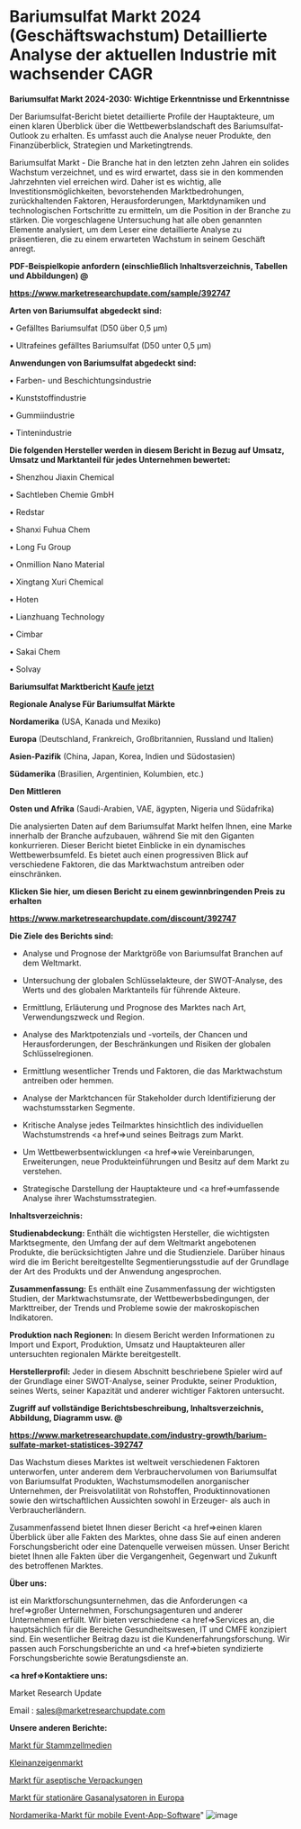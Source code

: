# Bariumsulfat Markt 2024 (Geschäftswachstum) Detaillierte Analyse der aktuellen Industrie mit wachsender CAGR

<strong>Bariumsulfat Markt 2024-2030: Wichtige Erkenntnisse und Erkenntnisse</strong>

Der Bariumsulfat-Bericht bietet detaillierte Profile der Hauptakteure, um einen klaren Überblick über die Wettbewerbslandschaft des Bariumsulfat-Outlook zu erhalten. Es umfasst auch die Analyse neuer Produkte, den Finanzüberblick, Strategien und Marketingtrends.

Bariumsulfat Markt - Die Branche hat in den letzten zehn Jahren ein solides Wachstum verzeichnet, und es wird erwartet, dass sie in den kommenden Jahrzehnten viel erreichen wird. Daher ist es wichtig, alle Investitionsmöglichkeiten, bevorstehenden Marktbedrohungen, zurückhaltenden Faktoren, Herausforderungen, Marktdynamiken und technologischen Fortschritte zu ermitteln, um die Position in der Branche zu stärken. Die vorgeschlagene Untersuchung hat alle oben genannten Elemente analysiert, um dem Leser eine detaillierte Analyse zu präsentieren, die zu einem erwarteten Wachstum in seinem Geschäft anregt.



<strong><b>PDF-Beispielkopie anfordern (einschließlich Inhaltsverzeichnis, Tabellen und Abbildungen) @ </b></strong>

<strong><a href=https://www.marketresearchupdate.com/sample/392747>

<strong>https://www.marketresearchupdate.com/sample/392747</u></a></strong></strong>



<strong>Arten von Bariumsulfat abgedeckt sind:</strong>

• Gefälltes Bariumsulfat (D50 über 0,5 µm)

• Ultrafeines gefälltes Bariumsulfat (D50 unter 0,5 µm)



<strong>Anwendungen von Bariumsulfat abgedeckt sind:</strong>

• Farben- und Beschichtungsindustrie

• Kunststoffindustrie

• Gummiindustrie

• Tintenindustrie



<strong>Die folgenden Hersteller werden in diesem Bericht in Bezug auf Umsatz, Umsatz und Marktanteil für jedes Unternehmen bewertet:</strong>

• Shenzhou Jiaxin Chemical

• Sachtleben Chemie GmbH

• Redstar

• Shanxi Fuhua Chem

• Long Fu Group

• Onmillion Nano Material

• Xingtang Xuri Chemical

• Hoten

• Lianzhuang Technology

• Cimbar

• Sakai Chem

• Solvay



<strong>Bariumsulfat Marktbericht <a href=https://www.marketresearchupdate.com/buynow/392747>Kaufe jetzt</a></strong>



<strong>Regionale Analyse Für Bariumsulfat Märkte</strong>



<strong>Nordamerika</strong> (USA, Kanada und Mexiko)



<strong>Europa</strong> (Deutschland, Frankreich, Großbritannien, Russland und Italien)



<strong>Asien-Pazifik</strong> (China, Japan, Korea, Indien und Südostasien)



<strong>Südamerika</strong> (Brasilien, Argentinien, Kolumbien, etc.)



<strong>Den Mittleren</strong> 

<strong>Osten und Afrika</strong> (Saudi-Arabien, VAE, ägypten, Nigeria und Südafrika)

Die analysierten Daten auf dem Bariumsulfat Markt helfen Ihnen, eine Marke innerhalb der Branche aufzubauen, während Sie mit den Giganten konkurrieren. Dieser Bericht bietet Einblicke in ein dynamisches Wettbewerbsumfeld. Es bietet auch einen progressiven Blick auf verschiedene Faktoren, die das Marktwachstum antreiben oder einschränken.



<strong>Klicken Sie hier, um diesen Bericht zu einem gewinnbringenden Preis zu erhalten
</strong>

<strong><a href=https://www.marketresearchupdate.com/discount/392747>https://www.marketresearchupdate.com/discount/392747</b></u></strong></a>



<strong>Die Ziele des Berichts sind:</strong>

- Analyse und Prognose der Marktgröße von Bariumsulfat Branchen auf dem Weltmarkt.

- Untersuchung der globalen Schlüsselakteure, der SWOT-Analyse, des Werts und des globalen Marktanteils für führende Akteure.

- Ermittlung, Erläuterung und Prognose des Marktes nach Art, Verwendungszweck und Region.

- Analyse des Marktpotenzials und -vorteils, der Chancen und Herausforderungen, der Beschränkungen und Risiken der globalen Schlüsselregionen.

- Ermittlung wesentlicher Trends und Faktoren, die das Marktwachstum antreiben oder hemmen.

- Analyse der Marktchancen für Stakeholder durch Identifizierung der wachstumsstarken Segmente.

- Kritische Analyse jedes Teilmarktes hinsichtlich des individuellen Wachstumstrends <a href=>und</a> seines Beitrags zum Markt.

- Um Wettbewerbsentwicklungen <a href=>wie</a> Vereinbarungen, Erweiterungen, neue Produkteinführungen und Besitz auf dem Markt zu verstehen.

- Strategische Darstellung der Hauptakteure und <a href=>umfas</a>sende Analyse ihrer Wachstumsstrategien.



<strong>Inhaltsverzeichnis:</strong>



<strong>Studienabdeckung:</strong> Enthält die wichtigsten Hersteller, die wichtigsten Marktsegmente, den Umfang der auf dem Weltmarkt angebotenen Produkte, die berücksichtigten Jahre und die Studienziele. Darüber hinaus wird die im Bericht bereitgestellte Segmentierungsstudie auf der Grundlage der Art des Produkts und der Anwendung angesprochen.



<strong>Zusammenfassung:</strong> Es enthält eine Zusammenfassung der wichtigsten Studien, der Marktwachstumsrate, der Wettbewerbsbedingungen, der Markttreiber, der Trends und Probleme sowie der makroskopischen Indikatoren.



<strong>Produktion nach Regionen:</strong> In diesem Bericht werden Informationen zu Import und Export, Produktion, Umsatz und Hauptakteuren aller untersuchten regionalen Märkte bereitgestellt.



<strong>Herstellerprofil:</strong> Jeder in diesem Abschnitt beschriebene Spieler wird auf der Grundlage einer SWOT-Analyse, seiner Produkte, seiner Produktion, seines Werts, seiner Kapazität und anderer wichtiger Faktoren untersucht.



<strong><b>Zugriff auf vollständige Berichtsbeschreibung, Inhaltsverzeichnis, Abbildung, Diagramm usw. @ </b></strong>

<strong><a href=https://www.marketresearchupdate.com/industry-growth/barium-sulfate-market-statistices-392747>https://www.marketresearchupdate.com/industry-growth/barium-sulfate-market-statistices-392747</a></strong>

Das Wachstum dieses Marktes ist weltweit verschiedenen Faktoren unterworfen, unter anderem dem Verbrauchervolumen von Bariumsulfat von Bariumsulfat Produkten, Wachstumsmodellen anorganischer Unternehmen, der Preisvolatilität von Rohstoffen, Produktinnovationen sowie den wirtschaftlichen Aussichten sowohl in Erzeuger- als auch in Verbraucherländern.

Zusammenfassend bietet Ihnen dieser Bericht <a href=>einen</a> klaren Überblick über alle Fakten des Marktes, ohne dass Sie auf einen anderen Forschungsbericht oder eine Datenquelle verweisen müssen. Unser Bericht bietet Ihnen alle Fakten über die Vergangenheit, Gegenwart und Zukunft des betroffenen Marktes.



<strong>Über uns:</strong>

 ist ein Marktforschungsunternehmen, das die Anforderungen <a href=>großer</a> Unternehmen, Forschungsagenturen und anderer Unternehmen erfüllt. Wir bieten verschiedene <a href=>Services</a> an, die hauptsächlich für die Bereiche Gesundheitswesen, IT und CMFE konzipiert sind. Ein wesentlicher Beitrag dazu ist die Kundenerfahrungsforschung. Wir passen auch Forschungsberichte an und <a href=>bieten</a> syndizierte Forschungsberichte sowie Beratungsdienste an.



<strong><a href=>Kontaktiere uns:</a></strong>

Market Research Update

Email : sales@marketresearchupdate.com



<strong>Unsere anderen Berichte:</strong>

<a href=https://www.linkedin.com/pulse/stem-cell-media-market-2023-top-leading-vendors>Markt für Stammzellmedien</a>

<a href=https://www.linkedin.com/pulse/classifieds-marketplace-market-2023-analysis-growth-drivers>Kleinanzeigenmarkt</a>

<a href=https://www.linkedin.com/pulse/aseptic-packaging-market-size-emerging-trends>Markt für aseptische Verpackungen</a>

<a href=https://www.linkedin.com/pulse/europe-fixed-gas-analyzer-market-2023>Markt für stationäre Gasanalysatoren in Europa</a>

<a href=https://www.linkedin.com/pulse/north-america-mobile-event-app-software-market-7gttf/>Nordamerika-Markt für mobile Event-App-Software</a>"
![image](https://github.com/Gayatrikarjule/Market-Analysis-360/assets/97346546/0bce733b-e9ac-40d2-b187-ffb6a5ac7252)

